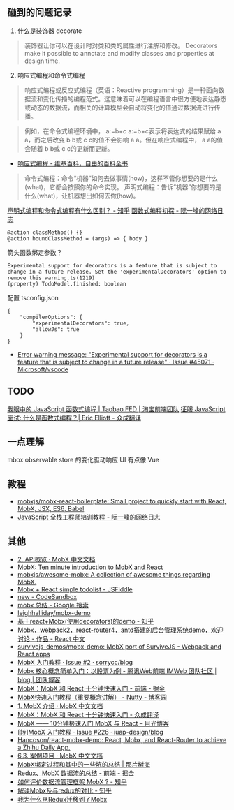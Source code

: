 ## 碰到的问题记录
1. 什么是装饰器 decorate

> 装饰器让你可以在设计时对类和类的属性进行注解和修改。
> Decorators make it possible to annotate and modify classes and properties at design time.

2. 响应式编程和命令式编程

> 响应式编程或反应式编程（英语：Reactive programming）是一种面向数据流和变化传播的编程范式。这意味着可以在编程语言中很方便地表达静态或动态的数据流，而相关的计算模型会自动将变化的值通过数据流进行传播。

> 例如，在命令式编程环境中， a:=b+c a:=b+c表示将表达式的结果赋给 a a，而之后改变 b b或 c c的值不会影响 a a。但在响应式编程中， a a的值会随着 b b或 c c的更新而更新。
- [响应式编程 - 维基百科，自由的百科全书](https://zh.wikipedia.org/wiki/%E5%93%8D%E5%BA%94%E5%BC%8F%E7%BC%96%E7%A8%8B)

> 命令式编程：命令“机器”如何去做事情(how)，这样不管你想要的是什么(what)，它都会按照你的命令实现。
> 声明式编程：告诉“机器”你想要的是什么(what)，让机器想出如何去做(how)。

[声明式编程和命令式编程有什么区别？ - 知乎](https://www.zhihu.com/question/22285830)
[函数式编程初探 - 阮一峰的网络日志](http://www.ruanyifeng.com/blog/2012/04/functional_programming.html)


```
@action classMethod() {}
@action boundClassMethod = (args) => { body }
```
箭头函数绑定参数？


```
Experimental support for decorators is a feature that is subject to change in a future release. Set the 'experimentalDecorators' option to remove this warning.ts(1219)
(property) TodoModel.finished: boolean
```
配置 tsconfig.json

```
{
    "compilerOptions": {
        "experimentalDecorators": true,
        "allowJs": true
    }
}
```

- [Error warning message: "Experimental support for decorators is a feature that is subject to change in a future release" · Issue #45071 · Microsoft/vscode](https://git.io/fjf6a)

## TODO
[我眼中的 JavaScript 函数式编程 | Taobao FED | 淘宝前端团队](http://taobaofed.org/blog/2017/03/16/javascript-functional-programing/)
[征服 JavaScript 面试: 什么是函数式编程？| Eric Elliott - 众成翻译](https://www.zcfy.cc/article/master-the-javascript-interview-what-is-functional-programming-2221.html)

## 一点理解

mbox observable 
store 的变化驱动响应 UI 
有点像 Vue


## 教程
- [mobxjs/mobx-react-boilerplate: Small project to quickly start with React, MobX, JSX, ES6, Babel](https://github.com/mobxjs/mobx-react-boilerplate)
- [JavaScript 全栈工程师培训教程 - 阮一峰的网络日志](http://www.ruanyifeng.com/blog/2016/11/javascript.html)

## 其他
- [2. API概览 · MobX 中文文档](https://cn.mobx.js.org/refguide/api.html)
- [MobX: Ten minute introduction to MobX and React](https://mobx.js.org/getting-started.html)
- [mobxjs/awesome-mobx: A collection of awesome things regarding MobX.](https://github.com/mobxjs/awesome-mobx/)
- [Mobx + React simple todolist - JSFiddle](https://jsfiddle.net/mweststrate/wv3yopo0/)
- [new - CodeSandbox](https://codesandbox.io/s/new)
- [mobx 总结 - Google 搜索](https://www.google.com/search?q=mobx+%E6%80%BB%E7%BB%93&newwindow=1&safe=strict&ei=vNmRXLL2GYm6wAPSvI8I&start=30&sa=N&ved=0ahUKEwiyxI2FiJDhAhUJHXAKHVLeAwE4FBDw0wMIggE&biw=1920&bih=1121)
- [leighhalliday/mobx-demo](https://github.com/leighhalliday/mobx-demo)
- [基于react+Mobx(使用decorators)的demo - 知乎](https://zhuanlan.zhihu.com/p/25667976)
- [Mobx，webpack2，react-router4，antd搭建的后台管理系统demo，欢迎讨论 - 作品 - React 中文](http://react-china.org/t/mobx-webpack2-react-router4-antd-demo/11794)
- [survivejs-demos/mobx-demo: MobX port of SurviveJS - Webpack and React apps](https://github.com/survivejs-demos/mobx-demo)
- [MobX 入门教程 · Issue #2 · sorrycc/blog](https://github.com/sorrycc/blog/issues/2)
- [Mobx 核心概念简单入门：以股票为例 - 腾讯Web前端 IMWeb 团队社区 | blog | 团队博客](https://imweb.io/topic/5a453691a192c3b460fce36e)
- [MobX：MobX 和 React 十分钟快速入门 - 前端 - 掘金](https://juejin.im/entry/59df484651882578ba15640d)
- [MobX快速入门教程（重要概念讲解） - Nutty - 博客园](https://www.cnblogs.com/ygj0930/p/7372119.html)
- [1. MobX 介绍 · MobX 中文文档](https://cn.mobx.js.org/)
- [MobX：MobX 和 React 十分钟快速入门 - 众成翻译](https://www.zcfy.cc/article/mobx-ten-minute-introduction-to-mobx-and-react-4306.html?t=new)
- [MobX —— 10分钟极速入门 MobX 与 React – 目光博客](https://eyehere.net/2016/mobx-getting-started/)
- [[转]MobX 入门教程 · Issue #226 · iuap-design/blog](https://github.com/iuap-design/blog/issues/226)
- [Hancoson/react-mobx-demo: React, Mobx, and React-Router to achieve a Zhihu Daily App.](https://github.com/Hancoson/react-mobx-demo)
- [6.3. 案例项目 · MobX 中文文档](https://cn.mobx.js.org/faq/examples.html)
- [MobX绑定过程和其中的一些坑的总结 | 那片树海](http://yangzq007.com/2017/10/19/MobX%E7%BB%91%E5%AE%9A%E8%BF%87%E7%A8%8B%E5%92%8C%E5%85%B6%E4%B8%AD%E7%9A%84%E4%B8%80%E4%BA%9B%E5%9D%91%E7%9A%84%E6%80%BB%E7%BB%93/)
- [Redux、MobX 数据流的总结 - 前端 - 掘金](https://juejin.im/entry/59fffd23f265da431876230b)
- [如何评价数据流管理框架 MobX ? - 知乎](https://www.zhihu.com/question/52219898)
- [解读Mobx及与redux的对比 - 知乎](https://zhuanlan.zhihu.com/p/36294638)
- [我为什么从Redux迁移到了Mobx](https://tech.youzan.com/mobx_vs_redux/)
